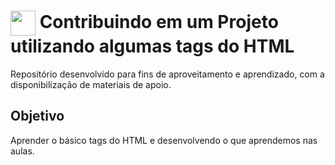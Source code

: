 <h1>
<a href="https://www.dio.me/">
<img align="center" width="40px" src="https://hermes.digitalinnovation.one/assets/diome/logo-minimized.png"></a>
<span> Contribuindo em um Projeto utilizando algumas tags do HTML</span>
</h1>

Repositório desenvolvido para fins de aproveitamento e aprendizado, com a disponibilização de materiais de apoio.

## Objetivo

Aprender o básico tags do HTML e desenvolvendo o que aprendemos nas aulas.
